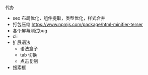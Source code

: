 代办
- seo 布局优化，组件提取，类型优化，样式合并
- 打包压缩 https://www.npmjs.com/package/html-minifier-terser
- 各个屏幕测试bug
- cli 
- 扩展语法
  - 语法盒子
  - tab 切换
  - 点击复制
- 搜索框